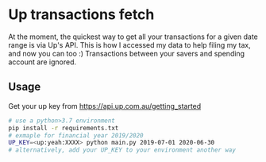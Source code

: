 # Up transactions fetch

At the moment, the quickest way to get all your transactions for a given date
range is via Up's API.
This is how I accessed my data to help filing my tax, and now you can too :)
Transactions between your savers and spending account are ignored.

## Usage

Get your up key from https://api.up.com.au/getting_started

```sh
# use a python>3.7 environment
pip install -r requirements.txt
# exmaple for financial year 2019/2020
UP_KEY=<up:yeah:XXXX> python main.py 2019-07-01 2020-06-30
# alternatively, add your UP_KEY to your environment another way
```
